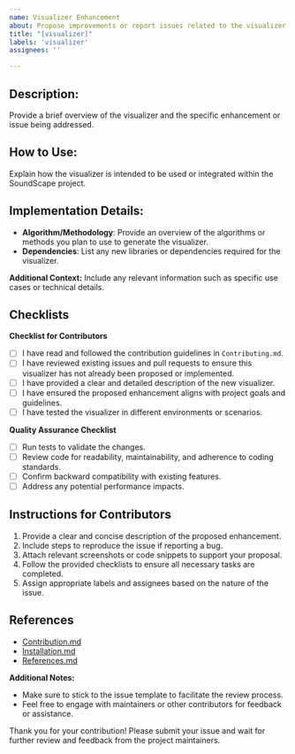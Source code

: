 ```yaml
---
name: Visualizer Enhancement
about: Propose improvements or report issues related to the visualizer
title: "[visualizer]"
labels: 'visualizer'
assignees: ''

---
```


## Description:
Provide a brief overview of the visualizer and the specific enhancement or issue being addressed.

## How to Use:
Explain how the visualizer is intended to be used or integrated within the SoundScape project.

## Implementation Details:

- **Algorithm/Methodology**: Provide an overview of the algorithms or methods you plan to use to generate the visualizer.
- **Dependencies**: List any new libraries or dependencies required for the visualizer.

**Additional Context:**
Include any relevant information such as specific use cases or technical details.

## Checklists
**Checklist for Contributors**
- [ ] I have read and followed the contribution guidelines in `Contributing.md`.
- [ ] I have reviewed existing issues and pull requests to ensure this visualizer has not already been proposed or implemented.
- [ ] I have provided a clear and detailed description of the new visualizer.
- [ ] I have ensured the proposed enhancement aligns with project goals and guidelines.
- [ ] I have tested the visualizer in different environments or scenarios.

**Quality Assurance Checklist**
- [ ] Run tests to validate the changes.
- [ ] Review code for readability, maintainability, and adherence to coding standards.
- [ ] Confirm backward compatibility with existing features.
- [ ] Address any potential performance impacts.

## Instructions for Contributors
1. Provide a clear and concise description of the proposed enhancement.
2. Include steps to reproduce the issue if reporting a bug.
3. Attach relevant screenshots or code snippets to support your proposal.
4. Follow the provided checklists to ensure all necessary tasks are completed.
5. Assign appropriate labels and assignees based on the nature of the issue.

## References
- [Contribution.md](https://github.com/Soumya-Kushwaha/SoundScape/blob/main/Contribution.md)
- [Installation.md](https://github.com/Soumya-Kushwaha/SoundScape/blob/main/Installation.md)
- [References.md](https://github.com/Soumya-Kushwaha/SoundScape/blob/main/References.md)

**Additional Notes:**
- Make sure to stick to the issue template to facilitate the review process.
- Feel free to engage with maintainers or other contributors for feedback or assistance.


Thank you for your contribution! Please submit your issue and wait for further review and feedback from the project maintainers.

